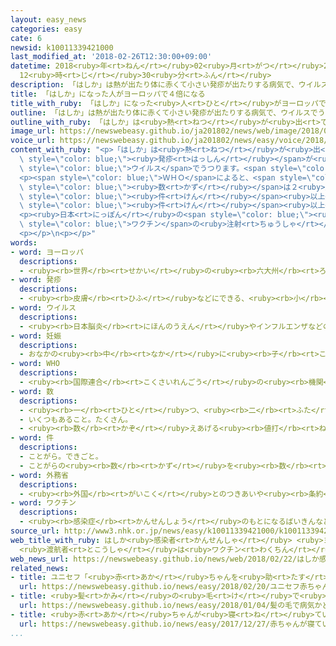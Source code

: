 ```yaml
---
layout: easy_news
categories: easy
cate: 6
newsid: k10011339421000
last_modified_at: '2018-02-26T12:30:00+09:00'
datetime: 2018<ruby>年<rt>ねん</rt></ruby>02<ruby>月<rt>がつ</rt></ruby>26<ruby>日<rt>にち</rt></ruby>
  12<ruby>時<rt>じ</rt></ruby>30<ruby>分<rt>ふん</rt></ruby>
description: 「はしか」は熱が出たり体に赤くて小さい発疹が出たりする病気で、ウイルスでうつります。
title: 「はしか」になった人がヨーロッパで４倍になる
title_with_ruby: 「はしか」になった<ruby>人<rt>ひと</rt></ruby>がヨーロッパで４<ruby>倍<rt>ばい</rt></ruby>になる
outline: 「はしか」は熱が出たり体に赤くて小さい発疹が出たりする病気で、ウイルスでうつります。
outline_with_ruby: 「はしか」は<ruby>熱<rt>ねつ</rt></ruby>が<ruby>出<rt>で</rt></ruby>たり<ruby>体<rt>からだ</rt></ruby>に<ruby>赤<rt>あか</rt></ruby>くて<ruby>小<rt>ちい</rt></ruby>さい<ruby>発疹<rt>はっしん</rt></ruby>が<ruby>出<rt>で</rt></ruby>たりする<ruby>病気<rt>びょうき</rt></ruby>で、ウイルスでうつります。
image_url: https://newswebeasy.github.io/ja201802/news/web/image/2018/02/22/K10011339421_1802230656_1802230704_01_03.jpg
voice_url: https://newswebeasy.github.io/ja201802/news/easy/voice/2018/02/26/k10011339421000.mp3
content_with_ruby: "<p>「はしか」は<ruby>熱<rt>ねつ</rt></ruby>が<ruby>出<rt>で</rt></ruby>たり<ruby>体<rt>からだ</rt></ruby>に<ruby>赤<rt>あか</rt></ruby>くて<ruby>小<rt>ちい</rt></ruby>さい<span\
  \ style=\"color: blue;\"><ruby>発疹<rt>はっしん</rt></ruby></span>が<ruby>出<rt>で</rt></ruby>たりする<ruby>病気<rt>びょうき</rt></ruby>で、<span\
  \ style=\"color: blue;\">ウイルス</span>でうつります。<span style=\"color: blue;\"><ruby>妊娠<rt>にんしん</rt></ruby></span>している<ruby>人<rt>ひと</rt></ruby>がこの<ruby>病気<rt>びょうき</rt></ruby>になると、おなかの<ruby>赤<rt>あか</rt></ruby>ちゃんが<ruby>危険<rt>きけん</rt></ruby>になることがあります。</p>\n\
  <p><span style=\"color: blue;\">ＷＨＯ</span>によると、<span style=\"color: blue;\">ヨーロッパ</span>では<ruby>去年<rt>きょねん</rt></ruby>「はしか」がとても<ruby>多<rt>おお</rt></ruby>くなりました。その<span\
  \ style=\"color: blue;\"><ruby>数<rt>かず</rt></ruby></span>は２<ruby>万<rt>まん</rt></ruby>１０００<span\
  \ style=\"color: blue;\"><ruby>件<rt>けん</rt></ruby></span><ruby>以上<rt>いじょう</rt></ruby>で、<ruby>前<rt>まえ</rt></ruby>の<ruby>年<rt>とし</rt></ruby>の４<ruby>倍<rt>ばい</rt></ruby>でした。<ruby>特<rt>とく</rt></ruby>にルーマニア、イタリア、ウクライナで<ruby>多<rt>おお</rt></ruby>くなって、この３つの<ruby>国<rt>くに</rt></ruby>だけで１<ruby>万<rt>まん</rt></ruby>５０００<span\
  \ style=\"color: blue;\"><ruby>件<rt>けん</rt></ruby></span><ruby>以上<rt>いじょう</rt></ruby>でした。ギリシャ、ドイツ、セルビアなどでも<ruby>多<rt>おお</rt></ruby>くなりました。</p>\n\
  <p><ruby>日本<rt>にっぽん</rt></ruby>の<span style=\"color: blue;\"><ruby>外務省<rt>がいむしょう</rt></ruby></span>は、<ruby>最近<rt>さいきん</rt></ruby>も、イタリアやルーマニアなどで「はしか」になる<ruby>人<rt>ひと</rt></ruby>が<ruby>多<rt>おお</rt></ruby>いと<ruby>言<rt>い</rt></ruby>っています。このため、このような<ruby>国<rt>くに</rt></ruby>に<ruby>行<rt>い</rt></ruby>く<ruby>予定<rt>よてい</rt></ruby>がある<ruby>人<rt>ひと</rt></ruby>は<span\
  \ style=\"color: blue;\">ワクチン</span>の<ruby>注射<rt>ちゅうしゃ</rt></ruby>を<ruby>受<rt>う</rt></ruby>けるように<ruby>言<rt>い</rt></ruby>っています。</p>\n\
  <p></p>\n<p></p>"
words:
- word: ヨーロッパ
  descriptions:
  - <ruby><rb>世界</rb><rt>せかい</rt></ruby>の<ruby><rb>六大州</rb><rt>ろくだいしゅう</rt></ruby>の<ruby><rb>一</rb><rt>ひと</rt></ruby>つ。アジアの<ruby><rb>北西</rb><rt>ほくせい</rt></ruby>、アフリカの<ruby><rb>北</rb><rt>きた</rt></ruby>にある。<ruby><rb>産業</rb><rt>さんぎょう</rt></ruby>や<ruby><rb>文化</rb><rt>ぶんか</rt></ruby>が<ruby><rb>発達</rb><rt>はったつ</rt></ruby>した<ruby><rb>国</rb><rt>くに</rt></ruby>が<ruby><rb>多</rb><rt>おお</rt></ruby>い。
- word: 発疹
  descriptions:
  - <ruby><rb>皮膚</rb><rt>ひふ</rt></ruby>などにできる、<ruby><rb>小</rb><rt>ちい</rt></ruby>さなふきでもの。ほっしん。
- word: ウイルス
  descriptions:
  - <ruby><rb>日本脳炎</rb><rt>にほんのうえん</rt></ruby>やインフルエンザなどの<ruby><rb>病気</rb><rt>びょうき</rt></ruby>を<ruby><rb>起</rb><rt>お</rt></ruby>こす、ふつうの<ruby><rb>顕微鏡</rb><rt>けんびきょう</rt></ruby>では<ruby><rb>見</rb><rt>み</rt></ruby>えないような、<ruby><rb>非常</rb><rt>ひじょう</rt></ruby>に<ruby><rb>小</rb><rt>ちい</rt></ruby>さな<ruby><rb>生物</rb><rt>せいぶつ</rt></ruby>。ビールス。
- word: 妊娠
  descriptions:
  - おなかの<ruby><rb>中</rb><rt>なか</rt></ruby>に<ruby><rb>子</rb><rt>こ</rt></ruby>どもを<ruby><rb>宿</rb><rt>やど</rt></ruby>すこと。みごもること。
- word: WHO
  descriptions:
  - <ruby><rb>国際連合</rb><rt>こくさいれんごう</rt></ruby>の<ruby><rb>機関</rb><rt>きかん</rt></ruby>の<ruby><rb>一</rb><rt>ひと</rt></ruby>つ。<ruby><rb>保健衛生問題</rb><rt>ほけんえいせいもんだい</rt></ruby>について、<ruby><rb>世界</rb><rt>せかい</rt></ruby>の<ruby><rb>国々</rb><rt>くにぐに</rt></ruby>が<ruby><rb>協力</rb><rt>きょうりょく</rt></ruby>し<ruby><rb>合</rb><rt>あ</rt></ruby>う<ruby><rb>機関</rb><rt>きかん</rt></ruby>。
- word: 数
  descriptions:
  - <ruby><rb>一</rb><rt>ひと</rt></ruby>つ、<ruby><rb>二</rb><rt>ふた</rt></ruby>つ、<ruby><rb>三</rb><rt>みっ</rt></ruby>つなどと<ruby><rb>数</rb><rt>かぞ</rt></ruby>えた<ruby><rb>物</rb><rt>もの</rt></ruby>の<ruby><rb>数量</rb><rt>すうりょう</rt></ruby>。すう。
  - いくつもあること。たくさん。
  - <ruby><rb>数</rb><rt>かぞ</rt></ruby>えあげる<ruby><rb>値打</rb><rt>ねう</rt></ruby>ちのあるもの。なかま。
- word: 件
  descriptions:
  - ことがら。できごと。
  - ことがらの<ruby><rb>数</rb><rt>かず</rt></ruby>を<ruby><rb>数</rb><rt>かぞ</rt></ruby>えることば。
- word: 外務省
  descriptions:
  - <ruby><rb>外国</rb><rt>がいこく</rt></ruby>とのつきあいや<ruby><rb>条約</rb><rt>じょうやく</rt></ruby>の<ruby><rb>取</rb><rt>と</rt></ruby>り<ruby><rb>決</rb><rt>き</rt></ruby>めなどの<ruby><rb>仕事</rb><rt>しごと</rt></ruby>をする<ruby><rb>国</rb><rt>くに</rt></ruby>の<ruby><rb>役所</rb><rt>やくしょ</rt></ruby>。
- word: ワクチン
  descriptions:
  - <ruby><rb>感染症</rb><rt>かんせんしょう</rt></ruby>のもとになるばいきんなどから<ruby><rb>作</rb><rt>つく</rt></ruby>った<ruby><rb>薬</rb><rt>くすり</rt></ruby>。これを<ruby><rb>接種</rb><rt>せっしゅ</rt></ruby>して、その<ruby><rb>感染症</rb><rt>かんせんしょう</rt></ruby>にかからないようにする。
source_url: http://www3.nhk.or.jp/news/easy/k10011339421000/k10011339421000.html
web_title_with_ruby: はしか<ruby>感染者<rt>かんせんしゃ</rt></ruby> <ruby>ヨーロッパ<rt>よーろっぱ</rt></ruby>で４<ruby>倍<rt>ばい</rt></ruby>に
  <ruby>渡航者<rt>とこうしゃ</rt></ruby>は<ruby>ワクチン<rt>わくちん</rt></ruby><ruby>接種<rt>せっしゅ</rt></ruby>を
web_news_url: https://newswebeasy.github.io/news/web/2018/02/22/はしか感染者-ヨーロッパで4倍に-渡航者はワクチン接種を
related_news:
- title: ユニセフ「<ruby>赤<rt>あか</rt></ruby>ちゃんを<ruby>助<rt>たす</rt></ruby>けるために<ruby>協力<rt>きょうりょく</rt></ruby>してほしい」
  url: https://newswebeasy.github.io/news/easy/2018/02/20/ユニセフ赤ちゃんを助けるために協力してほしい
- title: <ruby>髪<rt>かみ</rt></ruby>の<ruby>毛<rt>け</rt></ruby>で<ruby>病気<rt>びょうき</rt></ruby>かどうかわかる<ruby>新<rt>あたら</rt></ruby>しい<ruby>研究<rt>けんきゅう</rt></ruby>を<ruby>始<rt>はじ</rt></ruby>める
  url: https://newswebeasy.github.io/news/easy/2018/01/04/髪の毛で病気かどうかわかる新しい研究を始める
- title: <ruby>赤<rt>あか</rt></ruby>ちゃんが<ruby>寝<rt>ね</rt></ruby>ている<ruby>間<rt>あいだ</rt></ruby>ベビーセンサーを<ruby>使<rt>つか</rt></ruby>う<ruby>保育園<rt>ほいくえん</rt></ruby>が<ruby>増<rt>ふ</rt></ruby>える
  url: https://newswebeasy.github.io/news/easy/2017/12/27/赤ちゃんが寝ている間ベビーセンサーを使う保育園が増える
...
```


